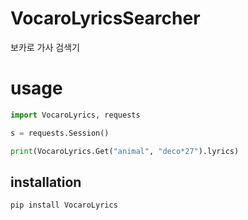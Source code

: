 # VocaroLyricsSearcher
보카로 가사 검색기

# usage
```python
import VocaroLyrics, requests

s = requests.Session()

print(VocaroLyrics.Get("animal", "deco*27").lyrics)
```
## installation
```shell
pip install VocaroLyrics
```
